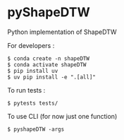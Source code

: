 # pyShapeDTW
Python implementation of ShapeDTW

For developers : 

    $ conda create -n shapeDTW
    $ conda activate shapeDTW
    $ pip install uv
    $ uv pip install -e ".[all]"

To run tests : 

    $ pytests tests/

To use CLI (for now just one function)

    $ pyshapeDTW -args